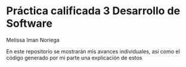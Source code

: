 # Práctica calificada 3 Desarrollo de Software 
Melissa Iman Noriega

En este repositorio se mostrarán mis avances individuales, así como el código generado por mi parte una explicación de estos 
